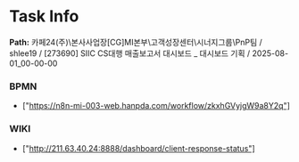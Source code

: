 # Task Info

**Path:** 카페24(주)\본사사업장\[CG]MI본부\고객성장센터\시너지그룹\PnP팀 / shlee19 / [273690] SIIC CS대행 매출보고서 대시보드 _ 대시보드 기획 / 2025-08-01_00-00-00

### BPMN
- ["https://n8n-mi-003-web.hanpda.com/workflow/zkxhGVyjgW9a8Y2q"]

### WIKI
- ["http://211.63.40.24:8888/dashboard/client-response-status"]

